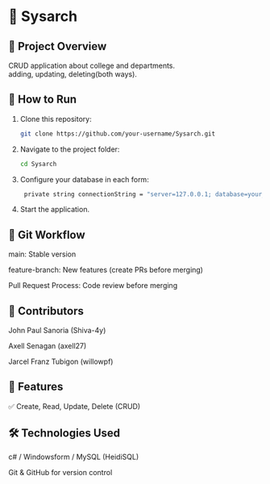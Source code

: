 # 🎉 Sysarch

## 📌 Project Overview
CRUD application about college and departments.  
adding, updating, deleting(both ways).

## 🚀 How to Run
1. Clone this repository:
   ```sh
   git clone https://github.com/your-username/Sysarch.git
2. Navigate to the project folder:
   ```sh
   cd Sysarch
3. Configure your database in each form:
   ```sh
    private string connectionString = "server=127.0.0.1; database=your_databasename; uid=root; pwd=your_password;";
4. Start the application.

## 🔀 Git Workflow
main: Stable version

feature-branch: New features (create PRs before merging)

Pull Request Process: Code review before merging
 
## 🤝 Contributors
John Paul Sanoria (Shiva-4y)

Axell Senagan (axell27)

Jarcel Franz Tubigon (willowpf)

## 📌 Features
✅ Create, Read, Update, Delete (CRUD)

## 🛠️ Technologies Used
c# / Windowsform / MySQL (HeidiSQL)

Git & GitHub for version control





